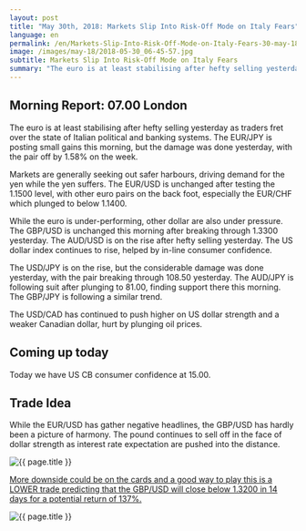 ```yaml
---
layout: post
title: "May 30th, 2018: Markets Slip Into Risk-Off Mode on Italy Fears"
language: en
permalink: /en/Markets-Slip-Into-Risk-Off-Mode-on-Italy-Fears-30-may-18/
image: /images/may-18/2018-05-30_06-45-57.jpg
subtitle: Markets Slip Into Risk-Off Mode on Italy Fears
summary: "The euro is at least stabilising after hefty selling yesterday as traders fret over the state of Italian political and banking systems. The EUR/JPY is posting small gains this morning, but the damage was done yesterday, with the pair off by 1.58% on the week"
---
```

## Morning Report: 07.00 London

The euro is at least stabilising after hefty selling yesterday as traders fret over the state of Italian political and banking systems. The EUR/JPY is posting small gains this morning, but the damage was done yesterday, with the pair off by 1.58% on the week. 

Markets are generally seeking out safer harbours, driving demand for the yen while the yen suffers. The EUR/USD is unchanged after testing the 1.1500 level, with other euro pairs on the back foot, especially the EUR/CHF which plunged to below 1.1400. 

While the euro is under-performing, other dollar are also under pressure. The GBP/USD is unchanged this morning after breaking through 1.3300 yesterday. The AUD/USD is on the rise after hefty selling yesterday. The US dollar index continues to rise, helped by in-line consumer confidence. 

The USD/JPY is on the rise, but the considerable damage was done yesterday, with the pair breaking through 108.50 yesterday. The AUD/JPY is following suit after plunging to 81.00, finding support there this morning. The GBP/JPY is following a similar trend. 

The USD/CAD has continued to push higher on US dollar strength and a weaker Canadian dollar, hurt by plunging oil prices. 

## Coming up today

Today we have US CB consumer confidence at 15.00. 

## Trade Idea

While the EUR/USD has gather negative headlines, the GBP/USD has hardly been a picture of harmony. The pound continues to sell off in the face of dollar strength as interest rate expectation are pushed into the distance.

<img class="post-image" src="{{ site.url }}/images/may-18/2018-05-30_06-45-57.jpg" alt="{{ page.title }}" title="{{ page.title }}">

<a href="%LINK%%?currency=GBP&market=forex&underlying=frxGBPUSD&formname=higherlower&duration_amount=14&duration_units=d&expiry_type=duration&amount=10&amount_type=payout&barrier=1.3200" target="_blank">More downside could be on the cards and a good way to play this is a LOWER trade predicting that the GBP/USD will close below 1.3200 in 14 days for a potential return of 137%.</a>

<img class="post-image" src="{{ site.url }}/images/may-18/2018-05-30_06-49-53.jpg" alt="{{ page.title }}" title="{{ page.title }}">
